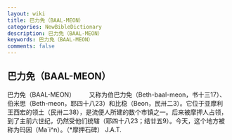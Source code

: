 ```yaml
---
layout: wiki
title: 巴力免（BAAL-MEON）
categories: NewBibleDictionary
description: 巴力免（BAAL-MEON）
keywords: 巴力免（BAAL-MEON）
comments: false
---
```


## 巴力免（BAAL-MEON）



巴力免（BAAL-MEON）
　　又称为伯巴力免（Beth-baal-meon，书十三17）、伯米思（Beth-meon，耶四十八23）和比稳（Beon，民卅二3）。它位于亚摩利王西宏的领土（民卅二38），是流便人所建的数个市镇之一。后来被摩押人占领，到了主前六世纪，仍然受他们统辖（耶四十八23；结廿五9）。今天，这个地方被称为玛因（Ma`i^n）。（*摩押石碑）
J.A.T.



